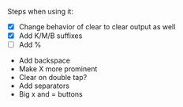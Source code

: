 Steps when using it:

- [x] Change behavior of clear to clear output as well
- [x] Add K/M/B suffixes
- [ ] Add %
- Add backspace
- Make X more prominent
- Clear on double tap?
- Add separators
- Big x and = buttons 
